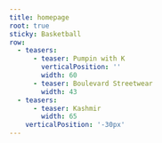 ```yaml
---
title: homepage
root: true
sticky: Basketball
row:
  - teasers:
      - teaser: Pumpin with K
        verticalPosition: ''
        width: 60
      - teaser: Boulevard Streetwear
        width: 43
  - teasers:
      - teaser: Kashmir
        width: 65
    verticalPosition: '-30px'
---
```


